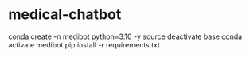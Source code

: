 # medical-chatbot
 conda create -n medibot python=3.10 -y
 source deactivate base
 conda activate medibot
pip install -r requirements.txt
